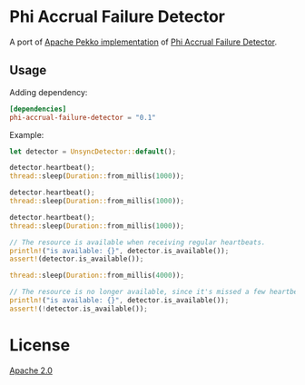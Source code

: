 # Phi Accrual Failure Detector

A port of [Apache Pekko implementation](https://github.com/apache/pekko/blob/7a0fc83e75127f99b630b40f120430f0a975494c/remote/src/main/scala/org/apache/pekko/remote/PhiAccrualFailureDetector.scala) of [Phi Accrual Failure Detector](https://oneofus.la/have-emacs-will-hack/files/HDY04.pdf).

## Usage

Adding dependency:

```toml
[dependencies]
phi-accrual-failure-detector = "0.1"
```

Example:

```rust
let detector = UnsyncDetector::default();

detector.heartbeat();
thread::sleep(Duration::from_millis(1000));

detector.heartbeat();
thread::sleep(Duration::from_millis(1000));

detector.heartbeat();
thread::sleep(Duration::from_millis(1000));

// The resource is available when receiving regular heartbeats.
println!("is available: {}", detector.is_available());
assert!(detector.is_available());

thread::sleep(Duration::from_millis(4000));

// The resource is no longer available, since it's missed a few heartbeats.
println!("is available: {}", detector.is_available());
assert!(!detector.is_available());
```

# License

[Apache 2.0](LICENSE)
